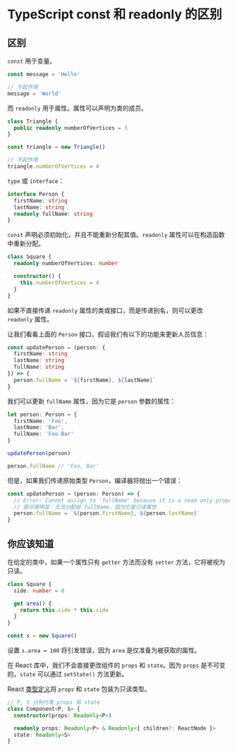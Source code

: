 # TypeScript const 和 readonly 的区别

## 区别

`const` 用于变量。

```ts
const message = 'Hello'

// 不起作用
message = 'World'
```

而 `readonly` 用于属性。属性可以声明为类的成员。

```ts
class Triangle {
  public readonly numberOfVertices = 3
}

const triangle = new Triangle()

// 不起作用
triangle.numberOfVertices = 4
```

`type` 或 `interface`：

```ts
interface Person {
  firstName: string
  lastName: string
  readonly fullName: string
}
```

`const` 声明必须初始化，并且不能重新分配其值。`readonly` 属性可以在构造函数中重新分配。

```ts
class Square {
  readonly numberOfVertices: number

  constructor() {
    this.numberOfVertices = 4
  }
}
```

如果不直接传递 `readonly` 属性的类或接口，而是传递别名，则可以更改 `readonly` 属性。

让我们看看上面的 `Person` 接口，假设我们有以下的功能来更新人员信息：

```ts
const updatePerson = (person: {
  firstName: string
  lastName: string
  fullName: string
}) => {
  person.fullName = `${firstName}, ${lastName}`
}
```

我们可以更新 `fullName` 属性，因为它是 `person` 参数的属性：

```ts
let person: Person = {
  firstName: 'Foo',
  lastName: 'Bar',
  fullName: 'Foo Bar'
}

updatePerson(person)

person.fullName // 'Foo, Bar'
```

但是，如果我们传递原始类型 `Person`，编译器将抛出一个错误：

```ts
const updatePerson = (person: Person) => {
  // Error: Cannot assign to 'fullName' because it is a read only property
  // 提示很明显：无法分配给 fullName，因为它是只读属性
  person.fullName = `${person.firstName}, ${person.lastName}`
}
```

## 你应该知道

在给定的类中，如果一个属性只有 `getter` 方法而没有 `setter` 方法，它将被视为只读。

```ts
class Square {
  side: number = 0

  get area() {
    return this.side * this.side
  }
}

const s = new Square()
```

设置 `s.area = 100` 将引发错误，因为 `area` 是仅准备为被获取的属性。

在 React 库中，我们不会直接更改组件的 `props` 和 `state`。因为 `props` 是不可变的，`state` 可以通过 `setState()` 方法更新。

React [类型定义](https://github.com/DefinitelyTyped/DefinitelyTyped/blob/master/types/react/index.d.ts)将 `props` 和 `state` 包装为只读类型。

```ts
// P, S 分别代表 props 和 state
class Component<P, S> {
  constructor(props: Readonly<P>)

  readonly props: Readonly<P> & Readonly<{ children?: ReactNode }>
  state: Readonly<S>
}
```
